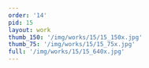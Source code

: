 ```yaml
---
order: '14'
pid: 15
layout: work
thumb_150: '/img/works/15/15_150x.jpg'
thumb_75: '/img/works/15/15_75x.jpg'
full: '/img/works/15/15_640x.jpg'
---
```

